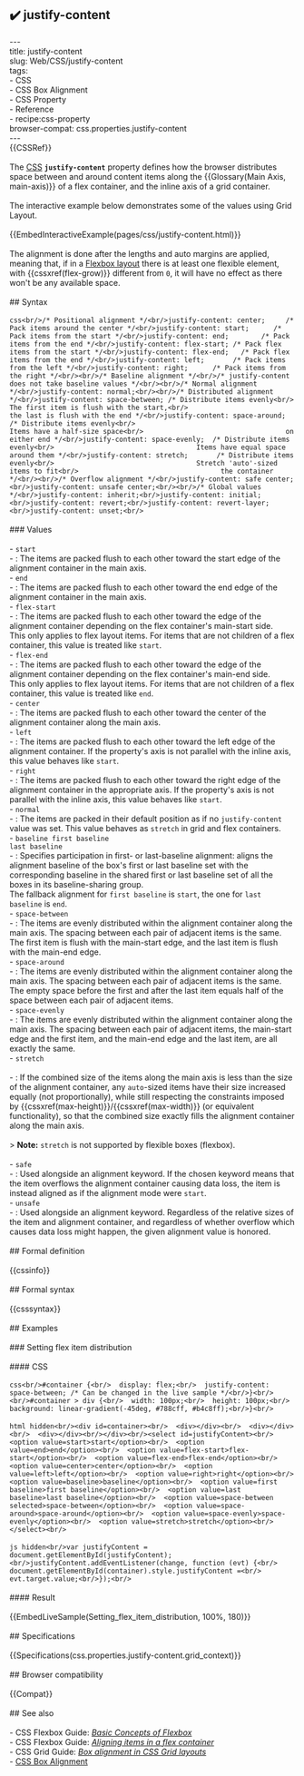 ## ✔️ justify-content 
 ---<br/>title: justify-content<br/>slug: Web/CSS/justify-content<br/>tags:<br/>  - CSS<br/>  - CSS Box Alignment<br/>  - CSS Property<br/>  - Reference<br/>  - recipe:css-property<br/>browser-compat: css.properties.justify-content<br/>---<br/>{{CSSRef}}<br/><br/>The [CSS](/en-US/docs/Web/CSS) **`justify-content`** property defines how the browser distributes space between and around content items along the {{Glossary(Main Axis, main-axis)}} of a flex container, and the inline axis of a grid container.<br/><br/>The interactive example below demonstrates some of the values using Grid Layout.<br/><br/>{{EmbedInteractiveExample(pages/css/justify-content.html)}}<br/><br/>The alignment is done after the lengths and auto margins are applied, meaning that, if in a [Flexbox layout](/en-US/docs/Web/CSS/CSS_Flexible_Box_Layout) there is at least one flexible element, with {{cssxref(flex-grow)}} different from `0`, it will have no effect as there won't be any available space.<br/><br/>## Syntax<br/><br/>```css<br/>/* Positional alignment */<br/>justify-content: center;     /* Pack items around the center */<br/>justify-content: start;      /* Pack items from the start */<br/>justify-content: end;        /* Pack items from the end */<br/>justify-content: flex-start; /* Pack flex items from the start */<br/>justify-content: flex-end;   /* Pack flex items from the end */<br/>justify-content: left;       /* Pack items from the left */<br/>justify-content: right;      /* Pack items from the right */<br/><br/>/* Baseline alignment */<br/>/* justify-content does not take baseline values */<br/><br/>/* Normal alignment */<br/>justify-content: normal;<br/><br/>/* Distributed alignment */<br/>justify-content: space-between; /* Distribute items evenly<br/>                                   The first item is flush with the start,<br/>                                   the last is flush with the end */<br/>justify-content: space-around;  /* Distribute items evenly<br/>                                   Items have a half-size space<br/>                                   on either end */<br/>justify-content: space-evenly;  /* Distribute items evenly<br/>                                   Items have equal space around them */<br/>justify-content: stretch;       /* Distribute items evenly<br/>                                   Stretch 'auto'-sized items to fit<br/>                                   the container */<br/><br/>/* Overflow alignment */<br/>justify-content: safe center;<br/>justify-content: unsafe center;<br/><br/>/* Global values */<br/>justify-content: inherit;<br/>justify-content: initial;<br/>justify-content: revert;<br/>justify-content: revert-layer;<br/>justify-content: unset;<br/>```<br/><br/>### Values<br/><br/>- `start`<br/>  - : The items are packed flush to each other toward the start edge of the alignment container in the main axis.<br/>- `end`<br/>  - : The items are packed flush to each other toward the end edge of the alignment container in the main axis.<br/>- `flex-start`<br/>  - : The items are packed flush to each other toward the edge of the alignment container depending on the flex container's main-start side.<br/>    This only applies to flex layout items. For items that are not children of a flex container, this value is treated like `start`.<br/>- `flex-end`<br/>  - : The items are packed flush to each other toward the edge of the alignment container depending on the flex container's main-end side.<br/>    This only applies to flex layout items. For items that are not children of a flex container, this value is treated like `end`.<br/>- `center`<br/>  - : The items are packed flush to each other toward the center of the alignment container along the main axis.<br/>- `left`<br/>  - : The items are packed flush to each other toward the left edge of the alignment container. If the property's axis is not parallel with the inline axis, this value behaves like `start`.<br/>- `right`<br/>  - : The items are packed flush to each other toward the right edge of the alignment container in the appropriate axis. If the property's axis is not parallel with the inline axis, this value behaves like `start`.<br/>- `normal`<br/>  - : The items are packed in their default position as if no `justify-content` value was set. This value behaves as `stretch` in grid and flex containers.<br/>- `baseline first baseline`<br/>  `last baseline`<br/>  - : Specifies participation in first- or last-baseline alignment: aligns the alignment baseline of the box's first or last baseline set with the corresponding baseline in the shared first or last baseline set of all the boxes in its baseline-sharing group.<br/>    The fallback alignment for `first baseline` is `start`, the one for `last baseline` is `end`.<br/>- `space-between`<br/>  - : The items are evenly distributed within the alignment container along the main axis. The spacing between each pair of adjacent items is the same. The first item is flush with the main-start edge, and the last item is flush with the main-end edge.<br/>- `space-around`<br/>  - : The items are evenly distributed within the alignment container along the main axis. The spacing between each pair of adjacent items is the same. The empty space before the first and after the last item equals half of the space between each pair of adjacent items.<br/>- `space-evenly`<br/>  - : The items are evenly distributed within the alignment container along the main axis. The spacing between each pair of adjacent items, the main-start edge and the first item, and the main-end edge and the last item, are all exactly the same.<br/>- `stretch`<br/><br/>  - : If the combined size of the items along the main axis is less than the size of the alignment container, any `auto`-sized items have their size increased equally (not proportionally), while still respecting the constraints imposed by {{cssxref(max-height)}}/{{cssxref(max-width)}} (or equivalent functionality), so that the combined size exactly fills the alignment container along the main axis.<br/><br/>    > **Note:** `stretch` is not supported by flexible boxes (flexbox).<br/><br/>- `safe`<br/>  - : Used alongside an alignment keyword. If the chosen keyword means that the item overflows the alignment container causing data loss, the item is instead aligned as if the alignment mode were `start`.<br/>- `unsafe`<br/>  - : Used alongside an alignment keyword. Regardless of the relative sizes of the item and alignment container, and regardless of whether overflow which causes data loss might happen, the given alignment value is honored.<br/><br/>## Formal definition<br/><br/>{{cssinfo}}<br/><br/>## Formal syntax<br/><br/>{{csssyntax}}<br/><br/>## Examples<br/><br/>### Setting flex item distribution<br/><br/>#### CSS<br/><br/>```css<br/>#container {<br/>  display: flex;<br/>  justify-content: space-between; /* Can be changed in the live sample */<br/>}<br/><br/>#container > div {<br/>  width: 100px;<br/>  height: 100px;<br/>  background: linear-gradient(-45deg, #788cff, #b4c8ff);<br/>}<br/>```<br/><br/>```html hidden<br/><div id=container><br/>  <div></div><br/>  <div></div><br/>  <div></div><br/></div><br/><select id=justifyContent><br/>  <option value=start>start</option><br/>  <option value=end>end</option><br/>  <option value=flex-start>flex-start</option><br/>  <option value=flex-end>flex-end</option><br/>  <option value=center>center</option><br/>  <option value=left>left</option><br/>  <option value=right>right</option><br/>  <option value=baseline>baseline</option><br/>  <option value=first baseline>first baseline</option><br/>  <option value=last baseline>last baseline</option><br/>  <option value=space-between selected>space-between</option><br/>  <option value=space-around>space-around</option><br/>  <option value=space-evenly>space-evenly</option><br/>  <option value=stretch>stretch</option><br/></select><br/>```<br/><br/>```js hidden<br/>var justifyContent = document.getElementById(justifyContent);<br/>justifyContent.addEventListener(change, function (evt) {<br/>  document.getElementById(container).style.justifyContent =<br/>      evt.target.value;<br/>});<br/>```<br/><br/>#### Result<br/><br/>{{EmbedLiveSample(Setting_flex_item_distribution, 100%, 180)}}<br/><br/>## Specifications<br/><br/>{{Specifications(css.properties.justify-content.grid_context)}}<br/><br/>## Browser compatibility<br/><br/>{{Compat}}<br/><br/>## See also<br/><br/>- CSS Flexbox Guide: _[Basic Concepts of Flexbox](/en-US/docs/Web/CSS/CSS_Flexible_Box_Layout/Basic_Concepts_of_Flexbox)_<br/>- CSS Flexbox Guide: _[Aligning items in a flex container](/en-US/docs/Web/CSS/CSS_Flexible_Box_Layout/Aligning_Items_in_a_Flex_Container)_<br/>- CSS Grid Guide: _[Box alignment in CSS Grid layouts](/en-US/docs/Web/CSS/CSS_Grid_Layout/Box_Alignment_in_CSS_Grid_Layout)_<br/>- [CSS Box Alignment](/en-US/docs/Web/CSS/CSS_Box_Alignment)<br/>
